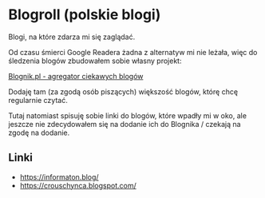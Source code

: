 # Blogroll (polskie blogi)

Blogi, na które zdarza mi się zaglądać.

Od czasu śmierci Google Readera żadna z alternatyw mi nie leżała, więc do śledzenia blogów zbudowałem sobie własny projekt:

[Blognik.pl - agregator ciekawych blogów](https://blognik.pl)

Dodaję tam (za zgodą osób piszących) większość blogów, którę chcę regularnie czytać.

Tutaj natomiast spisuję sobie linki do blogów, które wpadły mi w oko, ale jeszcze nie zdecydowałem się na dodanie ich do Blognika / czekają na zgodę na dodanie.

## Linki

- https://informaton.blog/
- https://crouschynca.blogspot.com/
